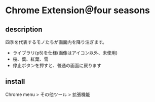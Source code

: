 # Chrome Extension＠four seasons

## description

四季を代表するモノたちが画面内を降り注ぎます。

- ライブラリ(p5)を仕様(画像はアイコン以外、未使用)
- 桜、葉、紅葉、雪
- 停止ボタンを押すと、普通の画面に戻ります

## install

Chrome menu > その他ツール > 拡張機能
